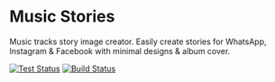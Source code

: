# Music Stories

Music tracks story image creator. Easily create stories for WhatsApp, Instagram &amp; Facebook with minimal designs &amp; album cover.

[![Test Status](https://github.com/ctrleffive/music-stories/workflows/Test/badge.svg)](https://github.com/ctrleffive/music-stories/actions)
[![Build Status](https://github.com/ctrleffive/music-stories/workflows/Build/badge.svg)](https://github.com/ctrleffive/music-stories/actions)